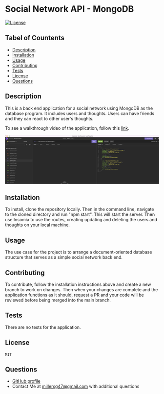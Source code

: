 # Social Network API - MongoDB

[![License](https://img.shields.io/badge/License-MIT-yellow.svg)](https://opensource.org/licenses/MIT)

## Tabel of Countents

- [Description](#description)
- [Installation](#installation)
- [Usage](#usage)
- [Contributing](#contributing)
- [Tests](#tests)
- [License](#license)
- [Questions](#questions)

## Description

This is a back end application for a social network using MongoDB as the database program. It includes users and thoughts. Users can have friends and they can react to other user's thoughts.

To see a walkthrough video of the application, follow this [link](https://youtu.be/u5EVZ0XBlO8).

![Screenshot of the Insomnia application running the getThoughts route from the Social Network API application. ](./assets/social-network-API.png)

## Installation

To install, clone the repository locally. Then in the command line, navigate to the cloned directory and run "npm start". This will start the server. Then use Insomia to use the routes, creating updating and deleting the users and thoughts on your local machine.

## Usage

The use case for the project is to arrange a document-oriented database structure that serves as a simple social network back end.

## Contributing

To contribute, follow the installation instructions above and create a new branch to work on changes. Then when your changes are complete and the application functions as it should, request a PR and your code will be reviewed before being merged into the main branch.

## Tests

There are no tests for the application.

## License

    MIT

## Questions

- [GitHub profile](https://github.com/millersg47)
- Contact Me at millersg47@gmail.com with additional questions
